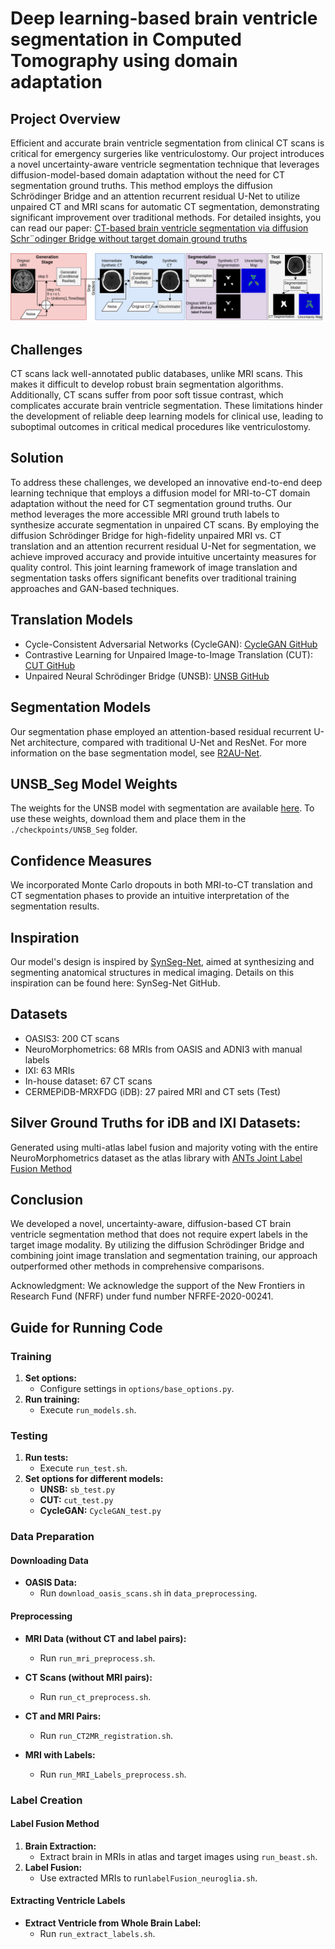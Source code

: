 
# Deep learning-based brain ventricle segmentation in Computed Tomography using domain adaptation
## Project Overview
Efficient and accurate brain ventricle segmentation from clinical CT scans is critical for emergency surgeries like ventriculostomy. Our project introduces a novel uncertainty-aware ventricle segmentation technique that leverages diffusion-model-based domain adaptation without the need for CT segmentation ground truths. This method employs the diffusion Schrödinger Bridge and an attention recurrent residual U-Net to utilize unpaired CT and MRI scans for automatic CT segmentation, demonstrating significant improvement over traditional methods. For detailed insights, you can read our paper: [CT-based brain ventricle segmentation via
diffusion Schr¨odinger Bridge without target domain ground truths](https://arxiv.org/pdf/2405.18267)

![Model Overview](images/diffmodel.png)

## Challenges
CT scans lack well-annotated public databases, unlike MRI scans. This makes it difficult to develop robust brain segmentation algorithms. Additionally, CT scans suffer from poor soft tissue contrast, which complicates accurate brain ventricle segmentation. These limitations hinder the development of reliable deep learning models for clinical use, leading to suboptimal outcomes in critical medical procedures like ventriculostomy.

## Solution
To address these challenges, we developed an innovative end-to-end deep learning technique that employs a diffusion model for MRI-to-CT domain adaptation without the need for CT segmentation ground truths. Our method leverages the more accessible MRI ground truth labels to synthesize accurate segmentation in unpaired CT scans. By employing the diffusion Schrödinger Bridge for high-fidelity unpaired MRI vs. CT translation and an attention recurrent residual U-Net for segmentation, we achieve improved accuracy and provide intuitive uncertainty measures for quality control. This joint learning framework of image translation and segmentation tasks offers significant benefits over traditional training approaches and GAN-based techniques.

## Translation Models
* Cycle-Consistent Adversarial Networks (CycleGAN): [CycleGAN GitHub](https://github.com/junyanz/pytorch-CycleGAN-and-pix2pix/tree/master)
* Contrastive Learning for Unpaired Image-to-Image Translation (CUT): [CUT GitHub](https://github.com/taesungp/contrastive-unpaired-translation)
* Unpaired Neural Schrödinger Bridge (UNSB): [UNSB GitHub](https://github.com/cyclomon/UNSB/tree/main)
## Segmentation Models
Our segmentation phase employed an attention-based residual recurrent U-Net architecture, compared with traditional U-Net and ResNet. For more information on the base segmentation model, see [R2AU-Net](https://www.hindawi.com/journals/scn/2021/6625688/).
## UNSB_Seg Model Weights
The weights for the UNSB model with segmentation are available [here](https://drive.google.com/drive/folders/1AI3iAaEm2BJDfF5jDSelfV-pcvVhYhK9?usp=sharing).
To use these weights, download them and place them in the `./checkpoints/UNSB_Seg` folder.

## Confidence Measures
We incorporated Monte Carlo dropouts in both MRI-to-CT translation and CT segmentation phases to provide an intuitive interpretation of the segmentation results.
## Inspiration
Our model's design is inspired by [SynSeg-Net](https://github.com/MASILab/SynSeg-Net), aimed at synthesizing and segmenting anatomical structures in medical imaging. Details on this inspiration can be found here: SynSeg-Net GitHub.

## Datasets
* OASIS3: 200 CT scans
* NeuroMorphometrics: 68 MRIs from OASIS and ADNI3 with manual labels
* IXI: 63 MRIs
* In-house dataset: 67 CT scans
* CERMEPiDB-MRXFDG (iDB): 27 paired MRI and CT sets (Test)
## Silver Ground Truths for iDB and IXI Datasets:
Generated using multi-atlas label fusion and majority voting with the entire NeuroMorphometrics dataset as the atlas library with [ANTs Joint Label Fusion Method](https://github.com/ANTsX/ANTs/blob/master/Scripts/antsJointLabelFusion.sh)


## Conclusion
We developed a novel, uncertainty-aware, diffusion-based CT brain ventricle segmentation method that does not require expert labels in the target image modality. By utilizing the diffusion Schrödinger Bridge and combining joint image translation and segmentation training, our approach outperformed other methods in comprehensive comparisons.

Acknowledgment:
We acknowledge the support of the New Frontiers in Research Fund (NFRF) under fund number NFRFE-2020-00241.

## Guide for Running Code
### Training
1. **Set options:**
   - Configure settings in `options/base_options.py`.
2. **Run training:**
   - Execute `run_models.sh`.
### Testing
1. **Run tests:**
   - Execute `run_test.sh`.
2. **Set options for different models:**
   - **UNSB:** `sb_test.py`
   - **CUT:** `cut_test.py`
   - **CycleGAN:** `CycleGAN_test.py`
### Data Preparation

#### Downloading Data
- **OASIS Data:**
  - Run `download_oasis_scans.sh` in `data_preprocessing`.

#### Preprocessing

- **MRI Data (without CT and label pairs):**
  - Run `run_mri_preprocess.sh`.

- **CT Scans (without MRI pairs):**
  - Run `run_ct_preprocess.sh`.

- **CT and MRI Pairs:**
  - Run `run_CT2MR_registration.sh`.

- **MRI with Labels:**
  - Run `run_MRI_Labels_preprocess.sh`.
### Label Creation

#### Label Fusion Method
1. **Brain Extraction:**
   - Extract brain in MRIs in atlas and target images using `run_beast.sh`.
2. **Label Fusion:**
   - Use extracted MRIs to run`labelFusion_neuroglia.sh`.

#### Extracting Ventricle Labels
- **Extract Ventricle from Whole Brain Label:**
  - Run `run_extract_labels.sh`.

